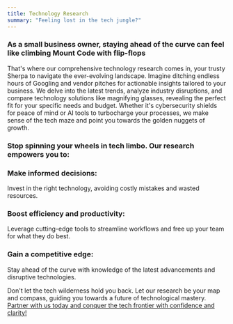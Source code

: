 ```yaml
---
title: Technology Research
summary: "Feeling lost in the tech jungle?"
---
```


### As a small business owner, staying ahead of the curve can feel like climbing Mount Code with flip-flops 

That's where our comprehensive technology research comes in, your trusty Sherpa to navigate the ever-evolving landscape. Imagine ditching endless hours of Googling and vendor pitches for actionable insights tailored to your business. We delve into the latest trends, analyze industry disruptions, and compare technology solutions like magnifying glasses, revealing the perfect fit for your specific needs and budget. Whether it's cybersecurity shields for peace of mind or AI tools to turbocharge your processes, we make sense of the tech maze and point you towards the golden nuggets of growth.

### Stop spinning your wheels in tech limbo. Our research empowers you to:

### Make informed decisions: 
Invest in the right technology, avoiding costly mistakes and wasted resources.

### Boost efficiency and productivity: 
Leverage cutting-edge tools to streamline workflows and free up your team for what they do best.

### Gain a competitive edge: 
Stay ahead of the curve with knowledge of the latest advancements and disruptive technologies.

Don't let the tech wilderness hold you back. Let our research be your map and compass, guiding you towards a future of technological mastery. [Partner with us today and conquer the tech frontier with confidence and clarity!](https://www.colbal.com/bookings/)